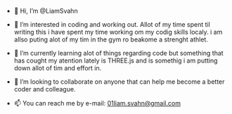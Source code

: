 - 👋 Hi, I’m @LiamSvahn



- 👀 I’m interested in coding and working out. Allot of my time spent til writing this i have spent my time working om my codig skills localy. i am allso puting
alot of my tim in the gym ro beakome a strenght athlet.

- 🌱 I’m currently learning alot of things regarding code but something that has cought my atention lately is THREE.js and is somethig i am putting down allot of
tim and effort in.


- 💞️ I’m looking to collaborate on anyone that can help me become a better coder and colleague.


- 📫 You can reach me by
e-mail: 01liam.svahn@gmail.com
